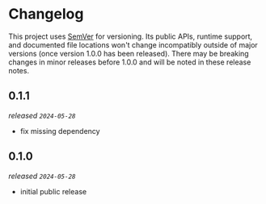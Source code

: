 # Changelog

This project uses [SemVer](https://semver.org/) for versioning. Its public APIs, runtime support, and documented file locations won't change incompatibly outside of major versions (once version 1.0.0 has been released). There may be breaking changes in minor releases before 1.0.0 and will be noted in these release notes.

## 0.1.1

_released `2024-05-28`_

- fix missing dependency

## 0.1.0

_released `2024-05-28`_

- initial public release
